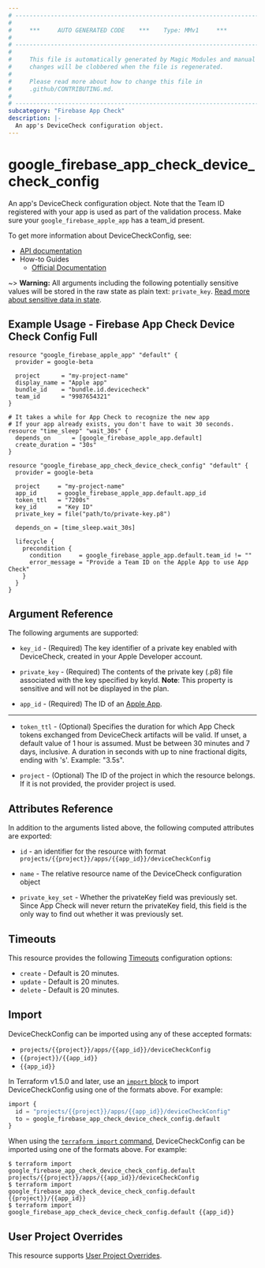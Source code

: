 ```yaml
---
# ----------------------------------------------------------------------------
#
#     ***     AUTO GENERATED CODE    ***    Type: MMv1     ***
#
# ----------------------------------------------------------------------------
#
#     This file is automatically generated by Magic Modules and manual
#     changes will be clobbered when the file is regenerated.
#
#     Please read more about how to change this file in
#     .github/CONTRIBUTING.md.
#
# ----------------------------------------------------------------------------
subcategory: "Firebase App Check"
description: |-
  An app's DeviceCheck configuration object.
---
```


# google_firebase_app_check_device_check_config

An app's DeviceCheck configuration object. Note that the Team ID registered with your
app is used as part of the validation process. Make sure your `google_firebase_apple_app` has a team_id present.


To get more information about DeviceCheckConfig, see:

* [API documentation](https://firebase.google.com/docs/reference/appcheck/rest/v1/projects.apps.deviceCheckConfig)
* How-to Guides
    * [Official Documentation](https://firebase.google.com/docs/app-check)

~> **Warning:** All arguments including the following potentially sensitive
values will be stored in the raw state as plain text: `private_key`.
[Read more about sensitive data in state](https://www.terraform.io/language/state/sensitive-data).

## Example Usage - Firebase App Check Device Check Config Full


```hcl
resource "google_firebase_apple_app" "default" {
  provider = google-beta

  project      = "my-project-name"
  display_name = "Apple app"
  bundle_id    = "bundle.id.devicecheck"
  team_id      = "9987654321"
}

# It takes a while for App Check to recognize the new app
# If your app already exists, you don't have to wait 30 seconds.
resource "time_sleep" "wait_30s" {
  depends_on      = [google_firebase_apple_app.default]
  create_duration = "30s"
}

resource "google_firebase_app_check_device_check_config" "default" {
  provider = google-beta

  project     = "my-project-name"
  app_id      = google_firebase_apple_app.default.app_id
  token_ttl   = "7200s"
  key_id      = "Key ID"
  private_key = file("path/to/private-key.p8")

  depends_on = [time_sleep.wait_30s]

  lifecycle {
    precondition {
      condition     = google_firebase_apple_app.default.team_id != ""
      error_message = "Provide a Team ID on the Apple App to use App Check"
    }
  }
}
```

## Argument Reference

The following arguments are supported:


* `key_id` -
  (Required)
  The key identifier of a private key enabled with DeviceCheck, created in your Apple Developer account.

* `private_key` -
  (Required)
  The contents of the private key (.p8) file associated with the key specified by keyId.
  **Note**: This property is sensitive and will not be displayed in the plan.

* `app_id` -
  (Required)
  The ID of an
  [Apple App](https://firebase.google.com/docs/reference/firebase-management/rest/v1beta1/projects.iosApps#IosApp.FIELDS.app_id).


- - -


* `token_ttl` -
  (Optional)
  Specifies the duration for which App Check tokens exchanged from DeviceCheck artifacts will be valid.
  If unset, a default value of 1 hour is assumed. Must be between 30 minutes and 7 days, inclusive.
  A duration in seconds with up to nine fractional digits, ending with 's'. Example: "3.5s".

* `project` - (Optional) The ID of the project in which the resource belongs.
    If it is not provided, the provider project is used.


## Attributes Reference

In addition to the arguments listed above, the following computed attributes are exported:

* `id` - an identifier for the resource with format `projects/{{project}}/apps/{{app_id}}/deviceCheckConfig`

* `name` -
  The relative resource name of the DeviceCheck configuration object

* `private_key_set` -
  Whether the privateKey field was previously set. Since App Check will never return the
  privateKey field, this field is the only way to find out whether it was previously set.


## Timeouts

This resource provides the following
[Timeouts](https://developer.hashicorp.com/terraform/plugin/sdkv2/resources/retries-and-customizable-timeouts) configuration options:

- `create` - Default is 20 minutes.
- `update` - Default is 20 minutes.
- `delete` - Default is 20 minutes.

## Import


DeviceCheckConfig can be imported using any of these accepted formats:

* `projects/{{project}}/apps/{{app_id}}/deviceCheckConfig`
* `{{project}}/{{app_id}}`
* `{{app_id}}`


In Terraform v1.5.0 and later, use an [`import` block](https://developer.hashicorp.com/terraform/language/import) to import DeviceCheckConfig using one of the formats above. For example:

```tf
import {
  id = "projects/{{project}}/apps/{{app_id}}/deviceCheckConfig"
  to = google_firebase_app_check_device_check_config.default
}
```

When using the [`terraform import` command](https://developer.hashicorp.com/terraform/cli/commands/import), DeviceCheckConfig can be imported using one of the formats above. For example:

```
$ terraform import google_firebase_app_check_device_check_config.default projects/{{project}}/apps/{{app_id}}/deviceCheckConfig
$ terraform import google_firebase_app_check_device_check_config.default {{project}}/{{app_id}}
$ terraform import google_firebase_app_check_device_check_config.default {{app_id}}
```

## User Project Overrides

This resource supports [User Project Overrides](https://registry.terraform.io/providers/hashicorp/google/latest/docs/guides/provider_reference#user_project_override).
